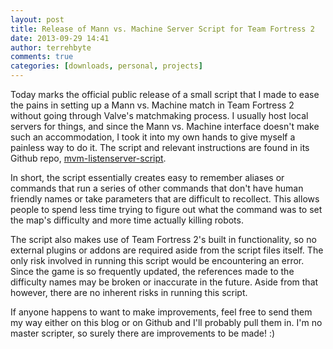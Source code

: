 ```yaml
---
layout: post
title: Release of Mann vs. Machine Server Script for Team Fortress 2
date: 2013-09-29 14:41
author: terrehbyte
comments: true
categories: [downloads, personal, projects]
---
```

Today marks the official public release of a small script that I made to ease the pains in setting up a Mann vs. Machine match in Team Fortress 2 without going through Valve's matchmaking process. I usually host local servers for things, and since the Mann vs. Machine interface doesn't make such an accommodation, I took it into my own hands to give myself a painless way to do it. The script and relevant instructions are found in its Github repo, <a href="https://github.com/terrehbyte/mvm-listenserver-script" target="_blank">mvm-listenserver-script</a>.


In short, the script essentially creates easy to remember aliases or commands that run a series of other commands that don't have human friendly names or take parameters that are difficult to recollect. This allows people to spend less time trying to figure out what the command was to set the map's difficulty and more time actually killing robots.

The script also makes use of Team Fortress 2's built in functionality, so no external plugins or addons are required aside from the script files itself. The only risk involved in running this script would be encountering an error. Since the game is so frequently updated, the references made to the difficulty names may be broken or inaccurate in the future. Aside from that however, there are no inherent risks in running this script.

If anyone happens to want to make improvements, feel free to send them my way either on this blog or on Github and I'll probably pull them in. I'm no master scripter, so surely there are improvements to be made! :)
